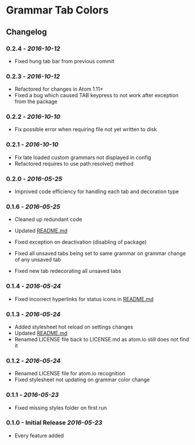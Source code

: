 # Grammar Tab Colors

## Changelog

### 0.2.4 - *2016-10-12*

*   Fixed hung tab bar from previous commit

### 0.2.3 - *2016-10-12*

*   Refactored for changes in Atom 1.11+
*   Fixed a bug which caused TAB keypress to not work after exception from
    the package

### 0.2.2 - *2016-10-10*

*   Fix possible error when requiring file not yet written to disk

### 0.2.1 - *2016-10-10*

*   Fix late loaded custom grammars not displayed in config 
*   Refactored requires to use path.resolve() method

### 0.2.0 - *2016-05-25*

*   Improved code efficiency for handling each tab and decoration type

### 0.1.6 - *2016-05-25*

*   Cleaned up redundant code

*   Updated [README.md](README.md)

*   Fixed exception on deactivation (disabling of package)

*   Fixed all unsaved tabs being set to same grammar on grammar change of any
    unsaved tab

*   Fixed new tab redecorating all unsaved tabs

### 0.1.4 - *2016-05-24*

*   Fixed incorrect hyperlinks for status icons in [README.md](README.md)

### 0.1.3 - *2016-05-24*

*   Added stylesheet hot reload on settings changes
*   Updated [README.md](README.md)
*   Renamed LICENSE file back to LICENSE.md as atom.io still does not find it

### 0.1.2 - *2016-05-24*

*   Renamed LICENSE file for atom.io recognition
*   Fixed stylesheet not updating on grammar color change

### 0.1.1 - *2016-05-23*

*   Fixed missing styles folder on first run

### 0.1.0 - Initial Release *2016-05-23*

*   Every feature added
